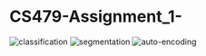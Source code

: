 # CS479-Assignment_1-

![classification](https://github.com/hdkim01/CS479-Assignment_1/assets/77139808/3048a86b-2a28-4a00-931f-37d3e9214b10)
![segmentation](https://github.com/hdkim01/CS479-Assignment_1/assets/77139808/4e7ed01f-d747-4a18-9990-40e6d97325c5)
![auto-encoding](https://github.com/hdkim01/CS479-Assignment_1/assets/77139808/227168d3-8325-4dfb-9692-680e1365668f)
